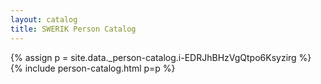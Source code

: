```yaml
---
layout: catalog
title: SWERIK Person Catalog
---
```

{% assign p = site.data._person-catalog.i-EDRJhBHzVgQtpo6Ksyzirg %}
{% include person-catalog.html p=p %}

